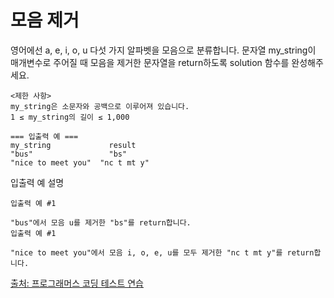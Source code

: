 # 모음 제거 

<p>
영어에선 a, e, i, o, u 다섯 가지 알파벳을 모음으로 분류합니다. 문자열 my_string이 매개변수로 주어질 때 모음을 제거한 문자열을 return하도록 solution 함수를 완성해주세요.
</p>

```
<제한 사항>
my_string은 소문자와 공백으로 이루어져 있습니다.
1 ≤ my_string의 길이 ≤ 1,000

=== 입출력 예 ===
my_string	          result
"bus"	              "bs"
"nice to meet you"	"nc t mt y"
```

<p>입출력 예 설명</p>

```
입출력 예 #1

"bus"에서 모음 u를 제거한 "bs"를 return합니다.
입출력 예 #1

"nice to meet you"에서 모음 i, o, e, u를 모두 제거한 "nc t mt y"를 return합니다.
```

<a href="https://school.programmers.co.kr/learn/challenges/beginner?order=acceptance_desc&languages=python">출처: 프로그래머스 코딩 테스트 연습</a>
